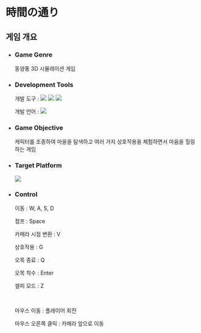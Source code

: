 # 時間の通り

<h2 id="Outline">게임 개요</h2>
<ul>
    <li>
        <h3>Game Genre</h3>
	      동양풍 3D 시뮬레이션 게임
    </li> 
    <li>
        <h3>Development Tools</h3>
        <p>개발 도구 : <img src="https://img.shields.io/badge/VisualStudio-5C2D91?style=flat&logo=VisualStudio&logoColor=white"/> <img src="https://img.shields.io/badge/Unreal Engine-0E1128?style=flat&logo=unrealengine&logoColor=white"/> <img src="https://img.shields.io/badge/Blender-E87D0D?style=flat&logo=blender&logoColor=white"/></p>
        <p>개발 언어 : <img src="https://img.shields.io/badge/C++-00599C?style=flat&logo=cplusplus&logoColor=white"/>
    </li>
    <li>
        <h3>Game Objective</h3>
        <p>캐릭터를 조종하여 마을을 탐색하고 여러 가지 상호작용을 체험하면서 마음을 힐링하는 게임</p>
    </li>
    <li>
        <h3>Target Platform</h3>
        <img src="https://img.shields.io/badge/Windows-0078D4?style=flat&logo=windows&logoColor=white"/>
    </li>
    <li>
        <h3>Control</h3>
        <p>이동 : W, A, S, D</p>
        <p>점프 : Space</p>
        <p>카메라 시점 변환 : V</p>
        <p>상호작용 : G</p>
        <p>오목 종료 : Q</p>
        <p>오목 착수 : Enter</p>
        <p>셀피 모드 : Z</p>
        <p></p><br>
        <p>마우스 이동 : 플레이어 회전</p>
        <p>마우스 오른쪽 클릭 : 카메라 앞으로 이동</p>
    </li>
</ul>
